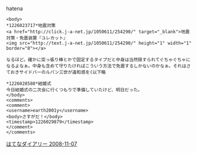 
hatena

```
<body>
*1226023717*地震対策
<a href="http://click.j-a-net.jp/1050611/254290/" target="_blank">地震対策・免震装置『ユレカット』
<img src="http://text.j-a-net.jp/1050611/254290/" height="1" width="1" border="0"></a>

なるほど。確かに突っ張り棒とかで固定するタイプだと中身は当然揺すられてぐちゃぐちゃになるよなぁ。中身も含めて守りたければこういう方法で免震するしかないのかなぁ。それはさておきサイドバーのルパン三世が違和感を(以下略

*1226028580*結婚式
今日結婚式の二次会に行くつもりで準備していたけど、明日だった。
</body>
<comments>
<comment>
<username>earth2001y</username>
<body>さすがだ！</body>
<timestamp>1226029879</timestamp>
</comment>
</comments>
```


[はてなダイアリー 2008-11-07](https://nishiohirokazu.hatenadiary.org/archive/2008/11/07)